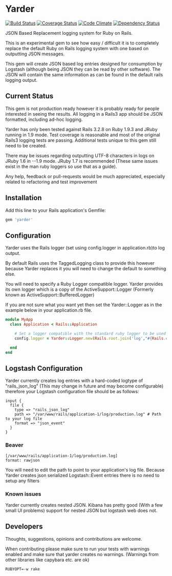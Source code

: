 # Yarder

[![Build Status](https://secure.travis-ci.org/rurounijones/yarder.png)](http://travis-ci.org/rurounijones/yarder)
[![Coverage Status](https://coveralls.io/repos/rurounijones/yarder/badge.png?branch=master)](https://coveralls.io/r/rurounijones/yarder)
[![Code Climate](https://codeclimate.com/github/rurounijones/yarder.png)](https://codeclimate.com/github/rurounijones/yarder)
[![Dependency Status](https://gemnasium.com/rurounijones/yarder.png)](https://gemnasium.com/rurounijones/yarder)

JSON Based Replacement logging system for Ruby on Rails.

This is an experimental gem to see how easy / difficult it is to completely replace the default Ruby
on Rails logging system with one based on outputting JSON messages.

This gem will create JSON based log entries designed for consumption by Logstash (although being
JSON they can be read by other software). The JSON will contain the same information as can be found
in the default rails logging output.

## Current Status

This gem is not production ready however it is probably ready for people interested in seeing the
results. All logging in a Rails3 app should be JSON formatted, including ad-hoc logging.

Yarder has only been tested against Rails 3.2.8 on Ruby 1.9.3 and JRuby running in 1.9 mode. Test
coverage is reasonable and most of the original Rails3 logging tests are passing. Additional tests
unique to this gem still need to be created.

There may be issues regarding outputting UTF-8 characters in logs on JRuby 1.6 in --1.9 mode. JRuby
1.7 is recommended (These same issues exist in the man ruby loggers so use that as a guide).

Any help, feedback or pull-requests would be much appreciated, especially related to refactoring and
test improvement

## Installation

Add this line to your Rails application's Gemfile:

```ruby
gem 'yarder'
```

## Configuration

Yarder uses the Rails logger (set using config.logger in application.rb)to log output.

By default Rails uses the TaggedLogging class to provide this however because Yarder
replaces it you will need to change the default to something else.

You will need to specify a Ruby Logger compatible logger. Yarder provides its own
logger which is a copy of the ActiveSupport::Logger (Formerly known as
ActiveSupport::BufferedLogger)

If you are not sure what you want yet then set the Yarder::Logger as in the example
below in your application.rb file.

```ruby
module MyApp
  class Application < Rails::Application

    # Set a logger compatible with the standard ruby logger to be used by Yarder
    config.logger = Yarder::Logger.new(Rails.root.join('log',"#{Rails.env}.log").to_s)

  end
end
```

## Logstash Configuration

Yarder currently creates log entries with a hard-coded logtype of "rails_json_log" (This may change
in future and may become configurable) therefore your Logstash configuration file should be as
follows:

```
input {
  file {
    type => "rails_json_log"
    path => "/var/www/rails/application-1/log/production.log" # Path to your log file
    format => "json_event"
  }
}
```

### Beaver

```
[/var/www/rails/application-1/log/production.log]
format: rawjson
```

You will need to edit the path to point to your application's log file. Because Yarder creates json
serialized Logstash::Event entries there is no need to setup any filters

### Known issues

Yarder currently creates nested JSON. Kibana has pretty good (With a few small UI problems) support
for nested JSON but logstash web does not.

## Developers

Thoughts, suggestions, opinions and contributions are welcome.

When contributing please make sure to run your tests with warnings enabled and make sure that
yarder creates no warnings. (Warnings from other libraries like capybara etc. are ok)

```
RUBYOPT=-w rake
```
